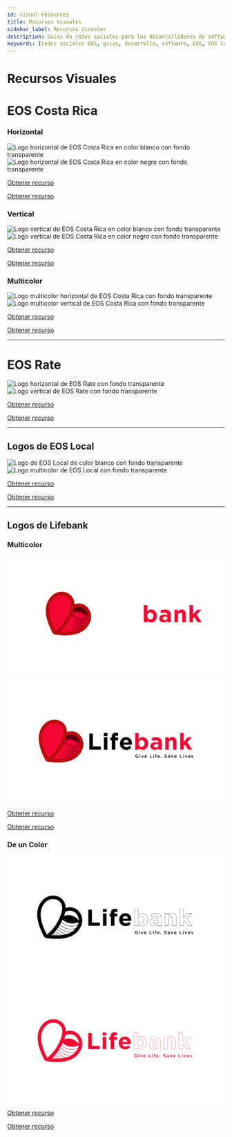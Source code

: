 ```yaml
---
id: visual-resources
title: Recursos Visuales 
sidebar_label: Recursos Visuales 
description: Guías de redes sociales para los desarrolladores de software EOS Costa Rica.
keywords: [redes sociales EOS, guías, desarrollo, software, EOS, EOS Costa Rica]
---
```


# Recursos Visuales


# EOS Costa Rica

### Horizontal

<div>
  <div style={{ float: "left", width: "50%", backgroundColor: "black" }}>
    <div
      style={{
        margin: "auto",
        padding: 50,
        backgroundColor: "black",
        width: "80%"
      }}
    >
      <img
        alt="Logo horizontal de EOS Costa Rica en color blanco con fondo transparente"
        src="https://raw.githubusercontent.com/eoscostarica/design-assets/master/logos/eosCR/byw-horizontal-transparent-white.png"
      />
    </div>
  </div>
  <div style={{ float: "left", width: "50%"}}>
    <div style={{ margin: "auto", padding: 50, width: "80%" }}>
      <img alt="Logo horizontal de EOS Costa Rica en color negro con fondo transparente" src="https://raw.githubusercontent.com/eoscostarica/design-assets/master/logos/eosCR/byw-horizontal-transparent.png" />
    </div>
  </div>
</div>

<div>
    <div style={{ float: "left", width: "50%", paddingTop: 5 }}>
        <p>
            <a href="https://raw.githubusercontent.com/eoscostarica/design-assets/master/logos/eosCR/byw-horizontal-transparent-white.png">
                Obtener recurso
            </a>
        </p>
    </div>
    <div style={{ float: "left", width: "50%", paddingTop: 5 }}>
      <p>
        <a href="https://raw.githubusercontent.com/eoscostarica/design-assets/master/logos/eosCR/byw-horizontal-transparent.png">
          Obtener recurso
        </a>
      </p>
  </div>
</div>

### Vertical

<div>
  <div style={{ float: "left", width: "50%", backgroundColor: "black" }}>
    <div style={{ margin: "auto", padding: 50, width: "50%" }}>
      <img alt="Logo vertical de EOS Costa Rica en color blanco con fondo transparente" src="https://raw.githubusercontent.com/eoscostarica/design-assets/master/logos/eosCR/byw-vertical-transparent-white.png" />
    </div>
  </div>
  <div style={{ float: "left", width: "50%" }}>
    <div style={{ margin: "auto", padding: 50, width: "50%" }}>
      <img alt="Logo vertical de EOS Costa Rica en color negro con fondo transparente" src="https://raw.githubusercontent.com/eoscostarica/design-assets/master/logos/eosCR/byw-vertical-transparent-black.png" />
    </div>
  </div>
</div>

<div>
    <div style={{ float: "left", width: "50%", paddingTop: 5 }}>
        <p>
            <a href="https://raw.githubusercontent.com/eoscostarica/design-assets/master/logos/eosCR/byw-vertical-transparent-white.png">
                Obtener recurso
            </a>
        </p>
    </div>
    <div style={{ float: "left", width: "50%", paddingTop: 5 }}>
      <p>
        <a href="https://raw.githubusercontent.com/eoscostarica/design-assets/master/logos/eosCR/byw-vertical-transparent-black.png">
          Obtener recurso
        </a>
      </p>
  </div>
</div>

### Multicolor

<div>
  <div style={{ float: "left", width: "50%", padding: 50 }}>
    <img
      style={{ align: "center" }}
      alt="Logo multicolor horizontal de EOS Costa Rica con fondo transparente"
      src="https://raw.githubusercontent.com/eoscostarica/design-assets/master/logos/eosCR/fullColor-horizontal-transparent-white.png"
      loading="lazy"
    />
  </div>
  <div style={{ float: "left", width: "50%", padding: 50 }}>
    <div style={{ margin: "auto", width: "40%" }}>
      <img
        style={{ maxHeight: 350 }}
        alt="Logo multicolor vertical de EOS Costa Rica con fondo transparente"
        src="https://raw.githubusercontent.com/eoscostarica/design-assets/master/logos/eosCR/fullColor-vertiall-transparent-white.png"
        loading="lazy"
      />
    </div>
  </div>
</div>
<div>
    <div style={{ float: "left", width: "50%", paddingTop: 5 }}>
        <p>
            <a href="https://raw.githubusercontent.com/eoscostarica/design-assets/master/logos/eosCR/fullColor-horizontal-transparent-white.png">
                Obtener recurso
            </a>
        </p>
    </div>
    <div style={{ float: "left", width: "50%", paddingTop: 5 }}>
      <p>
        <a href="https://raw.githubusercontent.com/eoscostarica/design-assets/master/logos/eosCR/fullColor-vertiall-transparent-white.png">
          Obtener recurso
        </a>
      </p>
  </div>
</div>

* * * 

# EOS Rate

<div>
  <div style={{ float: "left", width: "50%", padding: 50 }}>
    <img alt="Logo horizontal de EOS Rate con fondo transparente" src="https://raw.githubusercontent.com/eoscostarica/design-assets/master/logos/eosrate/eosrate--horizontal-solid-transparent-overlight.png" loading="lazy"/>
  </div>
  <div style={{ float: "left", width: "50%", padding: 50 }}>
    <div style={{ margin: "auto", width: "80%" }}>
      <img alt="Logo vertical de EOS Rate con fondo transparente" src="https://raw.githubusercontent.com/eoscostarica/design-assets/master/logos/eosrate/eosrate--vertical-solid-transparent-overlight.png" loading="lazy"/>
    </div>
  </div>
</div>
<div>
    <div style={{ float: "left", width: "50%", paddingTop: 5 }}>
        <p>
            <a href="https://raw.githubusercontent.com/eoscostarica/design-assets/master/logos/eosrate/eosrate--horizontal-solid-transparent-overlight.png">
                Obtener recurso
            </a>
        </p>
    </div>
    <div style={{ float: "left", width: "50%", paddingTop: 5 }}>
      <p>
        <a href="https://raw.githubusercontent.com/eoscostarica/design-assets/master/logos/eosrate/eosrate--vertical-solid-transparent-overlight.png">
          Obtener recurso
        </a>
      </p>
  </div>
</div>

* * * 

## Logos de EOS Local

<div>
  <div
    style={{
      float: "left",
      width: "50%",
      padding: 50,
      backgroundColor: "black"
    }}
  >
    <img
      style={{ backgroundColor: "black" }}
      alt="Logo de EOS Local de color blanco con fondo transparente" 
      src="https://raw.githubusercontent.com/eoscostarica/design-assets/master/logos/eoslocal/eos-Local-forDarkBg.png"
      loading="lazy"
    />
  </div>
  <div style={{ float: "left", width: "50%", padding: 50 }}>
    <img alt="Logo multicolor de EOS Local con fondo transparente" src="https://raw.githubusercontent.com/eoscostarica/design-assets/master/logos/eoslocal/eos-Local-forlightBg.png" loading="lazy"/>
  </div>
</div>
<div>
    <div style={{ float: "left", width: "50%", paddingTop: 5 }}>
        <p>
            <a href="https://raw.githubusercontent.com/eoscostarica/design-assets/master/logos/eoslocal/eos-Local-forDarkBg.png">
                Obtener recurso
            </a>
        </p>
    </div>
    <div style={{ float: "left", width: "50%", paddingTop: 5 }}>
      <p>
        <a href="https://raw.githubusercontent.com/eoscostarica/design-assets/master/logos/eoslocal/eos-Local-forlightBg.png">
          Obtener recurso
        </a>
      </p>
  </div>
</div>

* * * 

## Logos de Lifebank

### Multicolor

<div>
  <div
    style={{
      float: "left",
      width: "50%",
      padding: 50,
      backgroundColor: "black"
    }}
  >
    <img
      style={{ backgroundColor: "black" }}
      alt="Logo de Lifebank de color blanco con fondo transparente"
      src="https://raw.githubusercontent.com/eoscostarica/lifebank/master/docs/logos/1-Overblack-lifebank-logo-v1-may25-2020-01.svg"
      loading="lazy"
    />
  </div>
  <div style={{ float: "left", width: "50%", padding: 50 }}>
    <img alt="Logo multicolor de Lifebank con fondo transparente" src="https://raw.githubusercontent.com/eoscostarica/lifebank/master/docs/logos/2-OverWhite-lifebank-logo-v1-may25-2020-01.svg" loading="lazy"/>
  </div>
</div>
<div>
    <div style={{ float: "left", width: "50%", paddingTop: 5 }}>
        <p>
            <a href="https://raw.githubusercontent.com/eoscostarica/lifebank/master/docs/logos/1-Overblack-lifebank-logo-v1-may25-2020-01.svg">
                Obtener recurso
            </a>
        </p>
    </div>
    <div style={{ float: "left", width: "50%", paddingTop: 5 }}>
      <p>
        <a href="https://raw.githubusercontent.com/eoscostarica/lifebank/master/docs/logos/2-OverWhite-lifebank-logo-v1-may25-2020-01.svg">
          Obtener recurso
        </a>
      </p>
  </div>
</div>

### De un Color

<div>
  <div style={{ float: "left", width: "50%", padding: 50 }}>
    <img alt="Logo de Lifebank de color negro con fondo transparente" src="https://raw.githubusercontent.com/eoscostarica/lifebank/master/docs/logos/3-byw-OverWhite--lifebank-logo-v1-may25-2020-01.svg" loading="lazy"/>
  </div>
  <div style={{ float: "left", width: "50%", padding: 50 }}>
    <img alt="Logo de Lifebank de color rojo con fondo transparente" src="https://raw.githubusercontent.com/eoscostarica/lifebank/master/docs/logos/4-singleColor-OverWhite--lifebank-logo-v1-may25-2020-01.svg" loading="lazy"/>
  </div>
</div>
<div>
    <div style={{ float: "left", width: "50%", paddingTop: 5 }}>
        <p>
            <a href="https://raw.githubusercontent.com/eoscostarica/lifebank/master/docs/logos/3-byw-OverWhite--lifebank-logo-v1-may25-2020-01.svg">
                Obtener recurso
            </a>
        </p>
    </div>
    <div style={{ float: "left", width: "50%", paddingTop: 5 }}>
      <p>
        <a href="https://raw.githubusercontent.com/eoscostarica/lifebank/master/docs/logos/1-Overblack-lifebank-logo-v1-may25-2020-01.svg">
          Obtener recurso
        </a>
      </p>
  </div>
</div>